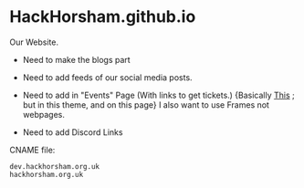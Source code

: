 # HackHorsham.github.io
Our Website.

- Need to make the blogs part
- Need to add feeds of our social media posts.

- Need to add in "Events" Page (With links to get tickets.) {Basically [This](https://dev.hackhorsham.org.uk/events) ; but in this theme, and on this page} I also want to use Frames not webpages.
- Need to add Discord Links

CNAME file:
```
dev.hackhorsham.org.uk
hackhorsham.org.uk
```